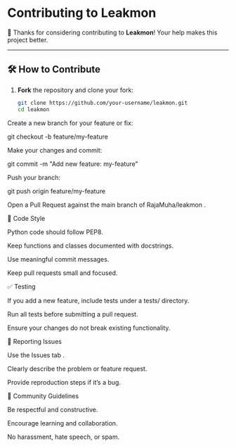 # Contributing to Leakmon

👋 Thanks for considering contributing to **Leakmon**! Your help makes this project better.

---

## 🛠 How to Contribute

1. **Fork** the repository and clone your fork:
   ```bash
   git clone https://github.com/your-username/leakmon.git
   cd leakmon


Create a new branch for your feature or fix:

git checkout -b feature/my-feature


Make your changes and commit:

git commit -m "Add new feature: my-feature"


Push your branch:

git push origin feature/my-feature


Open a Pull Request against the main branch of RajaMuha/leakmon
.

🎨 Code Style

Python code should follow PEP8.

Keep functions and classes documented with docstrings.

Use meaningful commit messages.

Keep pull requests small and focused.

✅ Testing

If you add a new feature, include tests under a tests/ directory.

Run all tests before submitting a pull request.

Ensure your changes do not break existing functionality.

🐞 Reporting Issues

Use the Issues tab
.

Clearly describe the problem or feature request.

Provide reproduction steps if it’s a bug.

🤝 Community Guidelines

Be respectful and constructive.

Encourage learning and collaboration.

No harassment, hate speech, or spam.
